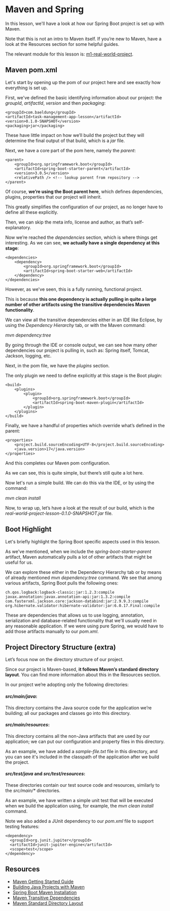 # Maven and Spring

In this lesson, we'll have a look at how our Spring Boot project is set up with Maven.

Note that this is not an intro to Maven itself. If you’re new to Maven, have a look at the Resources section for some helpful guides.

The relevant module for this lesson is: [m1-real-world-project](https://github.com/eugenp/learn-spring/tree/module1/m1-real-world-project).

## Maven pom.xml

Let's start by opening up the pom of our project here and see exactly how everything is set up.

First, we've defined the basic identifying information about our project: the _groupId_, _artifactId_, _version_ and then _packaging_:

```
<groupId>com.baeldung</groupId>
<artifactId>task-management-app-lesson</artifactId>
<version>0.1.0-SNAPSHOT</version>
<packaging>jar</packaging>
```

These have little impact on how we’ll build the project but they will determine the final output of that build, which is a _jar_ file.

Next, we have a core part of the pom here, namely the _parent_:

```
<parent>
    <groupId>org.springframework.boot</groupId>
    <artifactId>spring-boot-starter-parent</artifactId>
    <version>3.0.5</version>
    <relativePath /> <!-- lookup parent from repository -->
</parent>
```

Of course, **we’re using the Boot parent here**, which defines dependencies, plugins, properties that our project will inherit.

This greatly simplifies the configuration of our project, as no longer have to define all these explicitly.

Then, we can skip the meta info, license and author, as that’s self-explanatory.

Now we’re reached the _dependencies_ section, which is where things get interesting. As we can see, **we actually have a single dependency at this stage**:

```
<dependencies>
    <dependency>
        <groupId>org.springframework.boot</groupId>
        <artifactId>spring-boot-starter-web</artifactId>
    </dependency>
</dependencies>
```

However, as we've seen, this is a fully running, functional project.

This is because **this one dependency is actually pulling in quite a large number of other artifacts using the transitive dependencies Maven functionality**.

We can view all the transitive dependencies either in an IDE like Eclipse, by using the _Dependency Hierarchy_ tab, or with the Maven command:

_mvn dependency:tree_

By going through the IDE or console output, we can see how many other dependencies our project is pulling in, such as: Spring itself, Tomcat, Jackson, logging, etc.

Next, in the pom file, we have the _plugins_ section.

The only plugin we need to define explicitly at this stage is the Boot plugin:

```
<build>
    <plugins>
        <plugin>
            <groupId>org.springframework.boot</groupId>
            <artifactId>spring-boot-maven-plugin</artifactId>
        </plugin>
    </plugins>
</build>
```

Finally, we have a handful of properties which override what’s defined in the parent:

```
<properties>
    <project.build.sourceEncoding>UTF-8</project.build.sourceEncoding>
    <java.version>17</java.version>
</properties>
```

And this completes our Maven pom configuration.

As we can see, this is quite simple, but there’s still quite a lot here.

Now let's run a simple build. We can do this via the IDE, or by using the command:

_mvn clean install_

Now, to wrap up, let’s have a look at the result of our build, which is the _real-world-project-lesson-0.1.0-SNAPSHOT.jar_ file.

## Boot Highlight

Let's briefly highlight the Spring Boot specific aspects used in this lesson.

As we've mentioned, when we include the _spring-boot-starter-parent_ artifact, Maven automatically pulls a lot of other artifacts that might be useful for us.

We can explore these either in the Dependency Hierarchy tab or by means of already mentioned _mvn_ _dependency:tree_ command. We see that among various artifacts, Spring Boot pulls the following ones:

```
ch.qos.logback:logback-classic:jar:1.2.3:compile
javax.annotation:javax.annotation-api:jar:1.3.2:compile
com.fasterxml.jackson.core:jackson-databind:jar:2.9.9.3:compile
org.hibernate.validator:hibernate-validator:jar:6.0.17.Final:compile
```

These are dependencies that allows us to use logging, annotation, serialization and database-related functionality that we'll usually need in any reasonable application. If we were using pure Spring, we would have to add those artifacts manually to our _pom.xml_.

## Project Directory Structure (extra)

Let’s focus now on the directory structure of our project.

Since our project is Maven-based, **it follows Maven’s standard directory layout**. You can find more information about this in the Resources section.

In our project we’re adopting only the following directories:

#### **_src/main/java_**:

This directory contains the Java source code for the application we’re building; all our packages and classes go into this directory.

#### **_src/main/resources_**:

This directory contains all the non-Java artifacts that are used by our application; we can put our configuration and property files in this directory.

As an example, we have added a _sample-file.txt_ file in this directory, and you can see it's included in the classpath of the application after we build the project.

#### **_src/test/java_** and **_src/test/resources_**:

These directories contain our test source code and resources, similarly to the _src/main/\*_ directories.

As an example, we have written a simple unit test that will be executed when we build the application using, for example, the _mvn clean install_ command.

Note we also added a JUnit dependency to our _pom.xml_ file to support testing features:

```
<dependency>
  <groupId>org.junit.jupiter</groupId>
  <artifactId>junit-jupiter-engine</artifactId>
  <scope>test</scope>
</dependency>
```

## Resources
- [Maven Getting Started Guide](https://maven.apache.org/guides/getting-started/)
- [Building Java Projects with Maven](https://spring.io/guides/gs/maven/)
- [Spring Boot Maven Installation](https://docs.spring.io/spring-boot/docs/current/reference/htmlsingle/#getting-started.installing.java.maven)
- [Maven Transitive Dependencies](https://maven.apache.org/guides/introduction/introduction-to-dependency-mechanism.html#Transitive_Dependencies)
- [Maven Standard Directory Layout](https://maven.apache.org/guides/introduction/introduction-to-the-standard-directory-layout.html)
